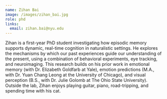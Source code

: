 ```yaml
---
name: Zihan Bai
image: /images/zihan_bai.jpg
role: phd
links:
  email: zihan.bai@nyu.edu
---
```


Zihan is a first-year PhD student investigating how episodic memory supports dynamic, real-time cognition in naturalistic settings. He explores the mechanisms by which our past experiences guide our understanding of the present, using a combination of behavioral experiments, eye tracking, and neuroimaging. This research builds on his prior work in emotional memory (with Dr. Elizabeth Goldfarb at Yale), emotion predictions (M.A., with Dr. Yuan Chang Leong at the University of Chicago), and visual perception (B.S., with Dr. Julie Golomb at The Ohio State University). Outside the lab, Zihan enjoys playing guitar, piano, road-tripping, and spending time with his cat.